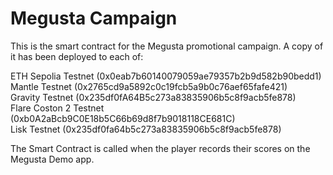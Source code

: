 # Megusta Campaign
This is the smart contract for the Megusta promotional campaign. A copy of it has been deployed to each of:

ETH Sepolia Testnet  (0x0eab7b60140079059ae79357b2b9d582b90bedd1)  
Mantle Testnet  (0x2765cd9a5892c0c19fcb5a9b0c76aef65fafe421)  
Gravity Testnet  (0x235df0fA64B5c273a83835906b5c8f9acb5fe878)  
Flare Coston 2 Testnet (0xb0A2aBcb9C0E18b5C66b69d8f7b9018118CE681C)    
Lisk Testnet  (0x235df0fa64b5c273a83835906b5c8f9acb5fe878)   

The Smart Contract is called when the player records their scores on the Megusta Demo app. 
